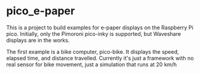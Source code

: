 # pico_e-paper
This is a project to build examples for e-paper displays on the Raspberry Pi pico.
Initially, only the Pimoroni pico-inky is supported, but Waveshare displays are in the works.

The first example is a bike computer, pico-bike. It displays the speed, elapsed time, and distance travelled.
Currently it's just a framework with no real sensor for bike movement, just a simulation that runs at 20 km/h
